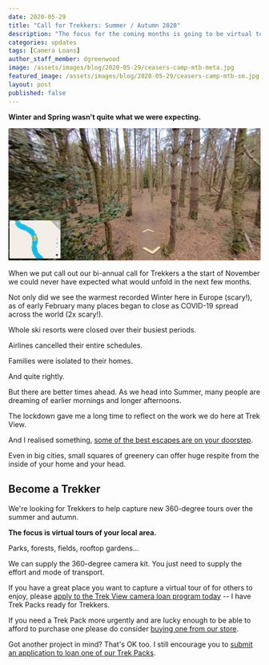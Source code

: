```yaml
---
date: 2020-05-29
title: "Call for Trekkers: Summer / Autumn 2020"
description: "The focus for the coming months is going to be virtual tours of local areas."
categories: updates
tags: [Camera Loans]
author_staff_member: dgreenwood
image: /assets/images/blog/2020-05-29/ceasers-camp-mtb-meta.jpg
featured_image: /assets/images/blog/2020-05-29/ceasers-camp-mtb-sm.jpg
layout: post
published: false
---
```


**Winter and Spring wasn't quite what we were expecting.**

<img class="img-fluid" src="/assets/images/blog/2020-05-29/ceasers-camp-mtb-sm.jpg" alt="Ceasers Camp Mountain Bike Virtual Tour" title="Ceasers Camp Mountain Bike Virtual Tour" />

When we put call out our bi-annual call for Trekkers a the start of November we could never have expected what would unfold in the next few months.

Not only did we see the warmest recorded Winter here in Europe (scary!), as of early February many places began to close as COVID-19 spread across the world (2x scary!).

Whole ski resorts were closed over their busiest periods.

Airlines cancelled their entire schedules.

Families were isolated to their homes.

And quite rightly.

But there are better times ahead. As we head into Summer, many people are dreaming of earlier mornings and longer afternoons.

The lockdown gave me a long time to reflect on the work we do here at Trek View.

And I realised something, [some of the best escapes are on your doorstep](/case-studies/2020/gb/aldershot-byelaws-review).

Even in big cities, small squares of greenery can offer huge respite from the inside of your home and your head.

## Become a Trekker

We're looking for Trekkers to help capture new 360-degree tours over the summer and autumn.

**The focus is virtual tours of your local area.**

Parks, forests, fields, rooftop gardens...

We can supply the 360-degree camera kit. You just need to supply the effort and mode of transport.

If you have a great place you want to capture a virtual tour of for others to enjoy, please [apply to the Trek View camera loan program today](/loan) -- I have Trek Packs ready for Trekkers.

If you need a Trek Pack more urgently and are lucky enough to be able to afford to purchase one please do consider [buying one from our store](/store).

Got another project in mind? That's OK too. I still encourage you to [submit an application to loan one of our Trek Packs](/loan).
